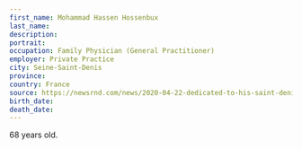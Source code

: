 ```yaml
---
first_name: Mohammad Hassen Hossenbux
last_name: 
description: 
portrait: 
occupation: Family Physician (General Practitioner)
employer: Private Practice
city: Seine-Saint-Denis
province: 
country: France
source: https://newsrnd.com/news/2020-04-22-dedicated-to-his-saint-denis-patients--%22doctor-hossenbux%22--new-victim-of-the-coronavirus.SkO-GNCdL.html
birth_date: 
death_date: 
---
```


68 years old.